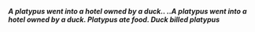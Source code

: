 _**A platypus went into a hotel owned by a duck.. ..A platypus went into a hotel owned by a duck. Platypus ate food. Duck billed platypus**_

